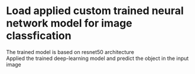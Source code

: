 # Load applied custom trained neural network model for image classfication
The trained model is based on resnet50 architecture <br/>
Applied the trained deep-learning model and predict the object in the input image <br/>
